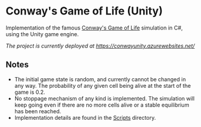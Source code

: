 # Conway's Game of Life (Unity)

Implementation of the famous [Conway's Game of Life](https://en.wikipedia.org/wiki/Conway%27s_Game_of_Life) simulation in C#, using the Unity game engine.

_The project is currently deployed at https://conwayunity.azurewebsites.net/_

## Notes
- The initial game state is random, and currently cannot be changed in any way. The probability of any given cell being alive at the start of the game is 0.2.
- No stoppage mechanism of any kind is implemented. The simulation will keep going even if there are no more cells alive or a stable equilibrium has been reached.
- Implementation details are found in the [Scripts](./Assets/Scripts) directory.